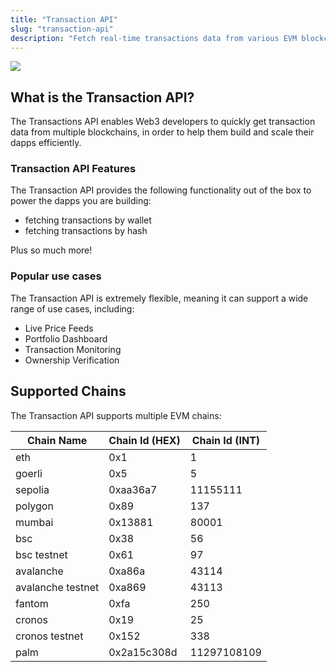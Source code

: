 ```yaml
---
title: "Transaction API"
slug: "transaction-api"
description: "Fetch real-time transactions data from various EVM blockchains into your applications with Moralis’s powerful cross-chain Transaction API, providing seamless all existing transactions and their detailed logs."
---
```


![](/img/content/a9de9d2-image.png)

## What is the Transaction API?

The Transactions API enables Web3 developers to quickly get transaction data from multiple blockchains, in order to help them build and scale their dapps efficiently.

### Transaction API Features

The Transaction API provides the following functionality out of the box to power the dapps you are building:

- fetching transactions by wallet
- fetching transactions by hash

Plus so much more!

### Popular use cases

The Transaction API is extremely flexible, meaning it can support a wide range of use cases, including: 

- Live Price Feeds
- Portfolio Dashboard
- Transaction Monitoring
- Ownership Verification

## Supported Chains

The Transaction API supports multiple EVM chains:

| Chain Name        | Chain Id (HEX) | Chain Id (INT) |
| ----------------- | -------------- | -------------- |
| eth               | 0x1            | 1              |
| goerli            | 0x5            | 5              |
| sepolia           | 0xaa36a7       | 11155111       |
| polygon           | 0x89           | 137            |
| mumbai            | 0x13881        | 80001          |
| bsc               | 0x38           | 56             |
| bsc testnet       | 0x61           | 97             |
| avalanche         | 0xa86a         | 43114          |
| avalanche testnet | 0xa869         | 43113          |
| fantom            | 0xfa           | 250            |
| cronos            | 0x19           | 25             |
| cronos testnet    | 0x152          | 338            |
| palm              | 0x2a15c308d    | 11297108109    |